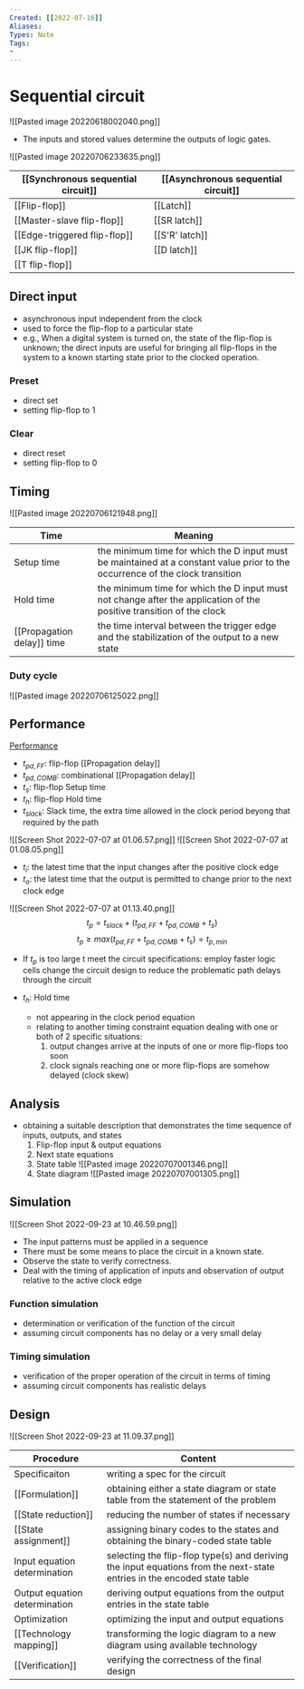 ```yaml
---
Created: [[2022-07-16]]
Aliases: 
Types: Note
Tags: 
- 
---
```

# Sequential circuit
![[Pasted image 20220618002040.png]]
- The inputs and stored values determine the outputs of logic gates. 

![[Pasted image 20220706233635.png]]

| [[Synchronous sequential circuit]] | [[Asynchronous sequential circuit]] |
| ---------------------------------- | ----------------------------------- |
| [[Flip-flop]]                      | [[Latch]]                           |
| [[Master-slave flip-flop]]         | [[SR latch]]                        |
| [[Edge-triggered flip-flop]]       | [[S'R' latch]]                      |
| [[JK flip-flop]]                   | [[D latch]]                         |
| [[T flip-flop]]                    |                                     |

## Direct input
- asynchronous input independent from the clock
- used to force the flip-flop to a particular state
- e.g., When a digital system is turned on, the state of the flip-flop is unknown; the direct inputs are useful for bringing all flip-flops in the system to a known starting state prior to the clocked operation. 
### Preset
- direct set
- setting flip-flop to 1
### Clear
- direct reset
- setting flip-flop to 0

## Timing
![[Pasted image 20220706121948.png]]

| Time                       | Meaning                                                                                                                       |
| -------------------------- | ----------------------------------------------------------------------------------------------------------------------------- |
| Setup time                 | the minimum time for which the D input must be maintained at a constant value prior to the occurrence of the clock transition |
| Hold time                  | the minimum time for which the D input must not change after the application of the positive transition of the clock          |
| [[Propagation delay]] time | the time interval between the trigger edge and the stabilization of the output to a new state                                 |

### Duty cycle
![[Pasted image 20220706125022.png]]

## Performance
[Performance](Computer%20Organization.md#Performance)
- $t_{pd,FF}$: flip-flop [[Propagation delay]]
- $t_{pd, COMB}$: combinational [[Propagation delay]]
- $t_s$: flip-flop Setup time
- $t_h$: flip-flop Hold time
- $t_{slack}$: Slack time, the extra time allowed in the clock period beyong that required by the path

![[Screen Shot 2022-07-07 at 01.06.57.png]]
![[Screen Shot 2022-07-07 at 01.08.05.png]]
- $t_i$: the latest time that the input changes after the positive clock edge
- $t_o$: the latest time that the output is permitted to change prior to the next clock edge

![[Screen Shot 2022-07-07 at 01.13.40.png]]
$$t_p=t_{slack}+(t_{pd,FF}+t_{pd,COMB}+t_s)$$$$t_p\geq max(t_{pd,FF}+t_{pd,COMB}+t_s)=t_{p, min}$$
- If $t_p$ is too large t meet the circuit specifications: 
  employ faster logic cells
  change the circuit design to reduce the problematic path delays through the circuit

- $t_h$: Hold time
	- not appearing in the clock period equation
	- relating to another timing constraint equation dealing with one or both of 2 specific situations: 
		1. output changes arrive at the inputs of one or more flip-flops too soon
		2. clock signals reaching one or more flip-flops are somehow delayed (clock skew)

## Analysis
- obtaining a suitable description that demonstrates the time sequence of inputs, outputs, and states
  1. Flip-flop input & output equations
  2. Next state equations
  3. State table
     ![[Pasted image 20220707001346.png]]
  4. State diagram
     ![[Pasted image 20220707001305.png]]

## Simulation
![[Screen Shot 2022-09-23 at 10.46.59.png]]
- The input patterns must be applied in a sequence
- There must be some means to place the circuit in a known state. 
- Observe the state to verify correctness. 
- Deal with the timing of application of inputs and observation of output relative to the active clock edge
### Function simulation
- determination or verification of the function of the circuit
- assuming circuit components has no delay or a very small delay
### Timing simulation
- verification of the proper operation of the circuit in terms of timing
- assuming circuit components has realistic delays

## Design
![[Screen Shot 2022-09-23 at 11.09.37.png]]

| Procedure                     | Content                                                                                                                 |
| ----------------------------- | ----------------------------------------------------------------------------------------------------------------------- |
| Specificaiton                 | writing a spec for the circuit                                                                                          |
| [[Formulation]]               | obtaining either a state diagram or state table from the statement of the problem                                       |
| [[State reduction]]           | reducing the number of states if necessary                                                                              |
| [[State assignment]]          | assigning binary codes to the states and obtaining the binary-coded state table                                         |
| Input equation determination  | selecting the flip-flop type(s) and deriving the input equations from the next-state entries in the encoded state table |
| Output equation determination | deriving output equations from the output entries in the state table                                                    |
| Optimization                  | optimizing the input and output equations                                                                               |
| [[Technology mapping]]        | transforming the logic diagram to a new diagram using available technology                                              |
| [[Verification]]              | verifying the correctness of the final design                                                                           |
